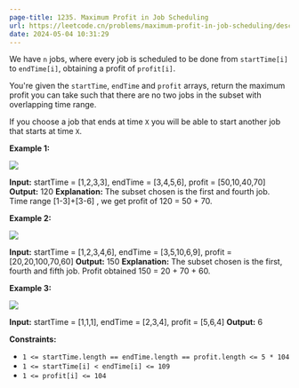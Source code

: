 ```yaml
---
page-title: 1235. Maximum Profit in Job Scheduling
url: https://leetcode.cn/problems/maximum-profit-in-job-scheduling/description/?envType=daily-question&envId=2024-05-04
date: 2024-05-04 10:31:29
---
```

We have `n` jobs, where every job is scheduled to be done from `startTime[i]` to `endTime[i]`, obtaining a profit of `profit[i]`.

You're given the `startTime`, `endTime` and `profit` arrays, return the maximum profit you can take such that there are no two jobs in the subset with overlapping time range.

If you choose a job that ends at time `X` you will be able to start another job that starts at time `X`.

**Example 1:**

**![](https://assets.leetcode.com/uploads/2019/10/10/sample1_1584.png)**

**Input:** startTime = \[1,2,3,3\], endTime = \[3,4,5,6\], profit = \[50,10,40,70\]
**Output:** 120
**Explanation:** The subset chosen is the first and fourth job. 
Time range \[1-3\]+\[3-6\] , we get profit of 120 = 50 + 70.

**Example 2:**

**![](https://assets.leetcode.com/uploads/2019/10/10/sample22_1584.png)**

**Input:** startTime = \[1,2,3,4,6\], endTime = \[3,5,10,6,9\], profit = \[20,20,100,70,60\]
**Output:** 150
**Explanation:** The subset chosen is the first, fourth and fifth job. 
Profit obtained 150 = 20 + 70 + 60.

**Example 3:**

**![](https://assets.leetcode.com/uploads/2019/10/10/sample3_1584.png)**

**Input:** startTime = \[1,1,1\], endTime = \[2,3,4\], profit = \[5,6,4\]
**Output:** 6

**Constraints:**

-   `1 <= startTime.length == endTime.length == profit.length <= 5 * 104`
-   `1 <= startTime[i] < endTime[i] <= 109`
-   `1 <= profit[i] <= 104`